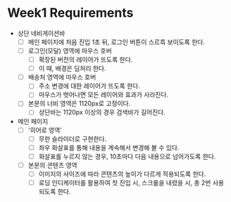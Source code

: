# Week1 Requirements

- 상단 네비게이션바
  - [ ] 메인 페이지에 처음 진입 1초 뒤, 로그인 버튼이 스르륵 보이도록 한다.
  - [ ] 로그인(모달) 영역에 마우스 호버
    - [ ] 확장된 버전의 레이어가 뜨도록 한다.
    - [ ] 이 때, 배경은 딤처리 한다.
  - [ ] 배송처 영역에 마우스 호버
    - [ ] 주소 변경에 대한 레이어가 뜨도록 한다.
    - [ ] 마우스가 벗어나면 모든 레이어와 효과가 사라진다.
  - [ ] 본문의 너비 영역은 1120px로 고정이다.
    - [ ] 상단바는 1120px 이상의 경우 검색바가 길어진다.
- 메인 페이지
  - [ ] ‘히어로 영역’
    - [ ] 무한 슬라이더로 구현한다.
    - [ ] 좌우 화살표를 통해 내용을 계속해서 변경해 볼 수 있다.
    - [ ] 화살표를 누르지 않는 경우, 10초마다 다음 내용으로 넘어가도록 한다.
  - [ ] 본문의 콘텐츠 영역
    - [ ] 이미지의 사이즈에 따라 콘텐츠의 높이가 다르게 적용되도록 한다.
    - [ ] 로딩 인디케이터를 활용하여 첫 진입 시, 스크롤을 내렸을 시, 총 2번 사용되도록 한다.
